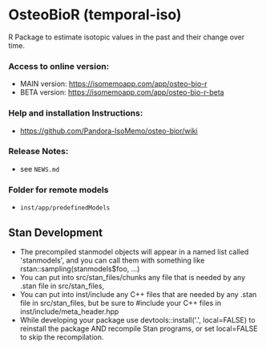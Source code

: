 # OsteoBioR (temporal-iso)

R Package to estimate isotopic values in the past and their change over time.

### Access to online version:
- MAIN version: https://isomemoapp.com/app/osteo-bio-r
- BETA version: https://isomemoapp.com/app/osteo-bio-r-beta

### Help and installation Instructions:
- https://github.com/Pandora-IsoMemo/osteo-bior/wiki

### Release Notes:
- see `NEWS.md`

### Folder for remote models
- `inst/app/predefinedModels`

## Stan Development
* The precompiled stanmodel objects will appear in a named list called 'stanmodels', 
and you can call them with something like rstan::sampling(stanmodels$foo, ...)
* You can put into src/stan_files/chunks any file that is needed by any .stan file in src/stan_files, 
* You can put into inst/include any C++ files that are needed by any .stan file in src/stan_files, 
but be sure to #include your C++ files in inst/include/meta_header.hpp
* While developing your package use devtools::install('.', local=FALSE) 
to reinstall the package AND recompile Stan programs, or set local=FALSE to skip the recompilation.

